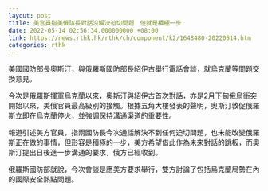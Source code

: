 ```yaml
---
layout: post
title: 美官員指美俄防長對話沒解決迫切問題　但就是積極一步
date: 2022-05-14 02:56:34.000000000 +08:00
link: https://news.rthk.hk/rthk/ch/component/k2/1648480-20220514.htm
categories: rthk
---
```


美國國防部長奧斯汀，與俄羅斯國防部長紹伊古舉行電話會談，就烏克蘭等問題交換意見。

今次是俄羅斯揮軍烏克蘭以來，奧斯汀與紹伊古首次對話，亦是2月下旬俄烏衝突開始以來，美俄官員最高級別的接觸。根據五角大樓發表的聲明，奧斯汀敦促俄羅斯立即在烏克蘭停火，並強調保持溝通渠道的重要性。

報道引述美方官員，指兩國防長今次通話解決不到任何迫切問題，也未能改變俄羅斯正在做的事情，但形容是積極的一步，美方希望借此作為未來對話的跳板，而奧斯汀提出日後進一步溝通的要求，俄方已經收到。

俄羅斯國防部就說，今次會談是應美方要求舉行，雙方討論了包括烏克蘭局勢在內的國際安全熱點問題。
